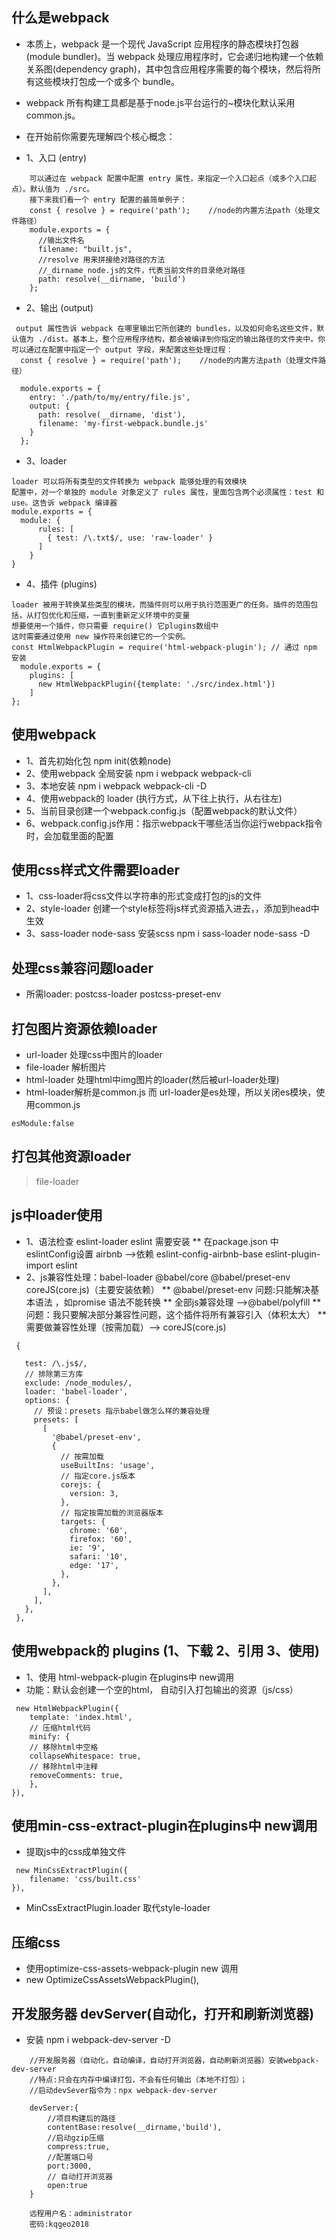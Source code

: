  ## 什么是webpack
 + 本质上，webpack 是一个现代 JavaScript 应用程序的静态模块打包器(module bundler)。当 webpack 处理应用程序时，它会递归地构建一个依赖关系图(dependency graph)，其中包含应用程序需要的每个模块，然后将所有这些模块打包成一个或多个 bundle。
 + webpack 所有构建工具都是基于node.js平台运行的~模块化默认采用common.js。
 + 在开始前你需要先理解四个核心概念：

  + 1、入口 (entry)
  ```
      可以通过在 webpack 配置中配置 entry 属性，来指定一个入口起点（或多个入口起点）。默认值为 ./src。
      接下来我们看一个 entry 配置的最简单例子：
      const { resolve } = require('path');    //node的内置方法path（处理文件路径）
      module.exports = {
        //输出文件名
        filename: "built.js",
        //resolve 用来拼接绝对路径的方法
        //_dirname node.js的文件，代表当前文件的目录绝对路径
        path: resolve(__dirname, 'build')
      };
  ```
  + 2、输出 (output)
  ```
   output 属性告诉 webpack 在哪里输出它所创建的 bundles，以及如何命名这些文件，默认值为 ./dist。基本上，整个应用程序结构，都会被编译到你指定的输出路径的文件夹中。你可以通过在配置中指定一个 output 字段，来配置这些处理过程：
    const { resolve } = require('path');    //node的内置方法path（处理文件路径）

    module.exports = {
      entry: './path/to/my/entry/file.js',
      output: {
        path: resolve(__dirname, 'dist'),
        filename: 'my-first-webpack.bundle.js'
      }
    };
  ```

  + 3、loader
  ```
  loader 可以将所有类型的文件转换为 webpack 能够处理的有效模块
  配置中，对一个单独的 module 对象定义了 rules 属性，里面包含两个必须属性：test 和 use。这告诉 webpack 编译器
  module.exports = {
    module: {
        rules: [
          { test: /\.txt$/, use: 'raw-loader' }
        ]
      }
  }
  ```

  + 4、插件 (plugins)
  ```
  loader 被用于转换某些类型的模块，而插件则可以用于执行范围更广的任务。插件的范围包括，从打包优化和压缩，一直到重新定义环境中的变量
  想要使用一个插件，你只需要 require() 它plugins数组中
  这时需要通过使用 new 操作符来创建它的一个实例。
  const HtmlWebpackPlugin = require('html-webpack-plugin'); // 通过 npm 安装
    module.exports = {
      plugins: [
        new HtmlWebpackPlugin({template: './src/index.html'})
      ]
  };
  ```

 ## 使用webpack
* 1、首先初始化包 npm init(依赖node)
* 2、使用webpack  全局安装 npm i webpack webpack-cli
* 3、本地安装  npm i webpack webpack-cli  -D
* 4、使用webpack的 loader (执行方式，从下往上执行，从右往左)
* 5、当前目录创建一个webpack.config.js（配置webpack的默认文件）
* 6、webpack.config.js作用：指示webpack干哪些活当你运行webpack指令时，会加载里面的配置
## 使用css样式文件需要loader
*  1、css-loader将css文件以字符串的形式变成打包的js的文件
*  2、style-loader 创建一个style标签将js样式资源插入进去，，添加到head中生效
*  3、sass-loader node-sass  安装scss   npm i sass-loader node-sass -D
## 处理css兼容问题loader
* 所需loader: postcss-loader postcss-preset-env
## 打包图片资源依赖loader
* url-loader 处理css中图片的loader
* file-loader 解析图片
* html-loader 处理html中img图片的loader(然后被url-loader处理)
* html-loader解析是common.js 而 url-loader是es处理，所以关闭es模块，使用common.js
```
esModule:false
```
## 打包其他资源loader
> file-loader

## js中loader使用
* 1、语法检查 eslint-loader eslint 需要安装
**  在package.json 中 eslintConfig设置 airbnb -->依赖 eslint-config-airbnb-base eslint-plugin-import eslint
* 2、js兼容性处理：babel-loader @babel/core  @babel/preset-env  coreJS(core.js)（主要安装依赖）
** @babel/preset-env 问题:只能解决基本语法 ，如promise 语法不能转换
** 全部js兼容处理 -->@babel/polyfill
** 问题：我只要解决部分兼容性问题，这个插件将所有兼容引入（体积太大）
** 需要做兼容性处理（按需加载）--> coreJS(core.js)
```
 {

   test: /\.js$/,
   // 排除第三方库
   exclude: /node_modules/,
   loader: 'babel-loader',
   options: {
     // 预设：presets 指示babel做怎么样的兼容处理
     presets: [
       [
         '@babel/preset-env',
         {
           // 按需加载
           useBuiltIns: 'usage',
           // 指定core.js版本
           corejs: {
             version: 3,
           },
           // 指定按需加载的浏览器版本
           targets: {
             chrome: '60',
             firefox: '60',
             ie: '9',
             safari: '10',
             edge: '17',
           },
         },
       ],
     ],
   },
 },
```


## 使用webpack的 plugins (1、下载 2、引用 3、使用)
* 1、使用 html-webpack-plugin  在plugins中 new调用
* 功能：默认会创建一个空的html， 自动引入打包输出的资源（js/css）
```
 new HtmlWebpackPlugin({
    template: 'index.html',
    // 压缩html代码
    minify: {
    // 移除html中空格
    collapseWhitespace: true,
    // 移除html中注释
    removeComments: true,
    },
}),
```

## 使用min-css-extract-plugin在plugins中 new调用
* 提取js中的css成单独文件
```
 new MinCssExtractPlugin({
    filename: 'css/built.css'
}),
```

* MinCssExtractPlugin.loader 取代style-loader

## 压缩css
* 使用optimize-css-assets-webpack-plugin  new 调用
* new OptimizeCssAssetsWebpackPlugin(),


## 开发服务器 devServer(自动化，打开和刷新浏览器)
* 安装 npm i webpack-dev-server -D
```
	//开发服务器（自动化，自动编译，自动打开浏览器，自动刷新浏览器）安装webpack-dev-server
	//特点:只会在内存中编译打包，不会有任何输出（本地不打包）；
	//启动devSever指令为：npx webpack-dev-server
```

```
	devServer:{
		//项目构建后的路径
		contentBase:resolve(__dirname,'build'),
	    //启动gzip压缩
		compress:true,
		//配置端口号
		port:3000,
		// 自动打开浏览器
		open:true
	}
```
```
	远程用户名：administrator
	密码:kqgeo2018
```

